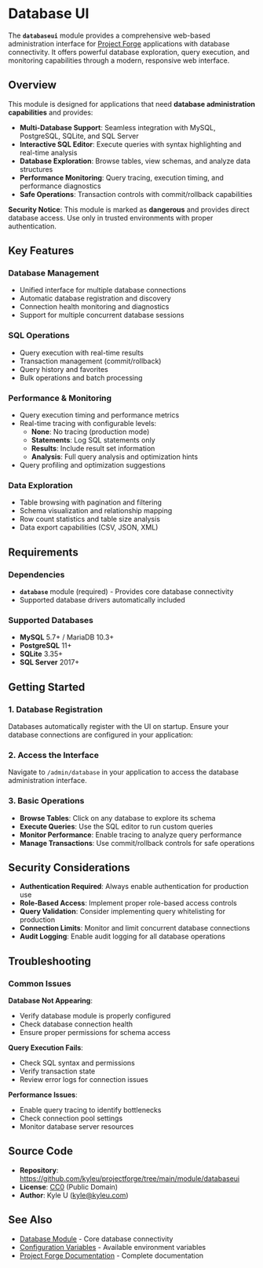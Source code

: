 # Database UI

The **`databaseui`** module provides a comprehensive web-based administration interface for [Project Forge](https://projectforge.dev) applications with database connectivity. It offers powerful database exploration, query execution, and monitoring capabilities through a modern, responsive web interface.

## Overview

This module is designed for applications that need **database administration capabilities** and provides:

- **Multi-Database Support**: Seamless integration with MySQL, PostgreSQL, SQLite, and SQL Server
- **Interactive SQL Editor**: Execute queries with syntax highlighting and real-time analysis
- **Database Exploration**: Browse tables, view schemas, and analyze data structures
- **Performance Monitoring**: Query tracing, execution timing, and performance diagnostics
- **Safe Operations**: Transaction controls with commit/rollback capabilities

**Security Notice**: This module is marked as **dangerous** and provides direct database access. Use only in trusted environments with proper authentication.

## Key Features

### Database Management
- Unified interface for multiple database connections
- Automatic database registration and discovery
- Connection health monitoring and diagnostics
- Support for multiple concurrent database sessions

### SQL Operations
- Query execution with real-time results
- Transaction management (commit/rollback)
- Query history and favorites
- Bulk operations and batch processing

### Performance & Monitoring
- Query execution timing and performance metrics
- Real-time tracing with configurable levels:
  - **None**: No tracing (production mode)
  - **Statements**: Log SQL statements only
  - **Results**: Include result set information
  - **Analysis**: Full query analysis and optimization hints
- Query profiling and optimization suggestions

### Data Exploration
- Table browsing with pagination and filtering
- Schema visualization and relationship mapping
- Row count statistics and table size analysis
- Data export capabilities (CSV, JSON, XML)

## Requirements

### Dependencies
- **`database`** module (required) - Provides core database connectivity
- Supported database drivers automatically included

### Supported Databases
- **MySQL** 5.7+ / MariaDB 10.3+
- **PostgreSQL** 11+
- **SQLite** 3.35+
- **SQL Server** 2017+

## Getting Started

### 1. Database Registration

Databases automatically register with the UI on startup. Ensure your database connections are configured in your application:

### 2. Access the Interface

Navigate to `/admin/database` in your application to access the database administration interface.

### 3. Basic Operations

- **Browse Tables**: Click on any database to explore its schema
- **Execute Queries**: Use the SQL editor to run custom queries
- **Monitor Performance**: Enable tracing to analyze query performance
- **Manage Transactions**: Use commit/rollback controls for safe operations

## Security Considerations

- **Authentication Required**: Always enable authentication for production use
- **Role-Based Access**: Implement proper role-based access controls
- **Query Validation**: Consider implementing query whitelisting for production
- **Connection Limits**: Monitor and limit concurrent database connections
- **Audit Logging**: Enable audit logging for all database operations

## Troubleshooting

### Common Issues

**Database Not Appearing**:
- Verify database module is properly configured
- Check database connection health
- Ensure proper permissions for schema access

**Query Execution Fails**:
- Check SQL syntax and permissions
- Verify transaction state
- Review error logs for connection issues

**Performance Issues**:
- Enable query tracing to identify bottlenecks
- Check connection pool settings
- Monitor database server resources

## Source Code

- **Repository**: https://github.com/kyleu/projectforge/tree/main/module/databaseui
- **License**: [CC0](https://creativecommons.org/publicdomain/zero/1.0) (Public Domain)
- **Author**: Kyle U (kyle@kyleu.com)

## See Also

- [Database Module](database.md) - Core database connectivity
- [Configuration Variables](../running.md) - Available environment variables
- [Project Forge Documentation](https://projectforge.dev) - Complete documentation
